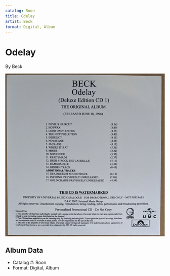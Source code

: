 ```yaml
---
catalog: Roon
title: Odelay
artist: Beck
format: Digital, Album
---
```


# Odelay

By Beck

![](../../assets/albumcovers/Beck-Odelay.png)

## Album Data

- Catalog #: Roon
- Format: Digital, Album

